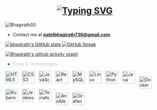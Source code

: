 <h1 align="center"><a href="https://github.com/Bhagirath00"><img src="https://readme-typing-svg.demolab.com?font=Fira+Code&size=30&duration=3000&pause=1000&color=808080&center=true&width=435&lines=Hi%2C+I'm+Bhagirath+Patel" alt="Typing SVG" /></a> </h1>

<p align="left"> <img src="https://komarev.com/ghpvc/?username=Bhagirath00&label=Profile%20views&color=0e75b6&style=flat" alt="Bhagirath00" /> </p>


- Contact me at **patelbhagirath736@gmail.com**

<p align="left">

 
</p>

[![bhagirath's GitHub stats](https://github-readme-stats.vercel.app/api?username=Bhagirath00&show_icons=true&theme=transparent&hide_border=true&card_width=400)](https://github.com/Bhagirath00) [![GitHub Streak](https://streak-stats.demolab.com?user=Bhagirath00&theme=transparent&hide_border=true&date_format=j%20M%5B%20Y%5D&card_width=400)](https://github.com/Bhagirath00)



[![Bhagirath's github activity graph](https://github-readme-activity-graph.vercel.app/graph?username=Bhagirath00&theme=github-compact&hide_border=true	)](https://github.com/Bhagirath00)

<p> 
</p>


- <span style="color:#C3C3C3" > Tools & Technologies</span>

<p>
  <img align="left" alt="HTML5" width="40" style="padding-right:10px;" src="https://cdn.jsdelivr.net/gh/devicons/devicon/icons/html5/html5-original.svg" />&nbsp;&nbsp;
  <img align="left" alt="CSS3" width="40" style="padding-right:10px;" src="https://cdn.jsdelivr.net/gh/devicons/devicon/icons/css3/css3-original.svg" />&nbsp;&nbsp;
  <img align="left" alt="JavaScript" width="40" style="padding-right:10px;" src="https://cdn.jsdelivr.net/gh/devicons/devicon/icons/javascript/javascript-original.svg" />&nbsp;&nbsp;
  <img align="left" alt="React" width="40" style="padding-right:10px;" src="https://cdn.jsdelivr.net/gh/devicons/devicon/icons/react/react-original.svg" />&nbsp;&nbsp;
  <img align="left" alt="MySQL" width="40" style="padding-right:10px;" src="https://cdn.jsdelivr.net/gh/devicons/devicon/icons/mysql/mysql-original.svg" />&nbsp;&nbsp;
  <img align="left" alt="Linux" width="40" style="padding-right:10px;" src="https://cdn.jsdelivr.net/gh/devicons/devicon/icons/linux/linux-original.svg" />&nbsp;&nbsp;
  <img align="left" alt="Python" width="40" style="padding-right:10px;" src="https://cdn.jsdelivr.net/gh/devicons/devicon/icons/python/python-original.svg" />&nbsp;&nbsp;
  <img align="left" alt="Java" width="40" style="padding-right:10px;" src="https://cdn.jsdelivr.net/gh/devicons/devicon/icons/java/java-original.svg" />&nbsp;&nbsp;
  <img align="left" alt="Docker" width="40" style="padding-right:10px;" src="https://cdn.jsdelivr.net/gh/devicons/devicon/icons/docker/docker-original.svg" />&nbsp;&nbsp;
  <img align="left" alt="Kubernetes" width="40" style="padding-right:10px;" src="https://cdn.jsdelivr.net/gh/devicons/devicon/icons/kubernetes/kubernetes-plain.svg" />&nbsp;&nbsp;
  <img align="left" alt="Jenkins" width="40" style="padding-right:10px;" src="https://cdn.jsdelivr.net/gh/devicons/devicon/icons/jenkins/jenkins-original.svg" />&nbsp;&nbsp;
  <img align="left" alt="Terraform" width="40" style="padding-right:10px;" src="https://cdn.jsdelivr.net/gh/devicons/devicon/icons/terraform/terraform-original.svg" />&nbsp;&nbsp;
  <img align="left" alt="Ansible" width="40" style="padding-right:10px;" src="https://cdn.jsdelivr.net/gh/devicons/devicon/icons/ansible/ansible-original.svg" />&nbsp;&nbsp;
  <img align="left" alt="Grafana" width="40" style="padding-right:10px;" src="https://cdn.jsdelivr.net/gh/devicons/devicon/icons/grafana/grafana-original.svg" />&nbsp;&nbsp;
</p>



